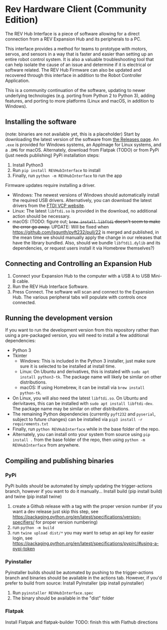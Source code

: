 # Rev Hardware Client (Community Edition)

The REV Hub Interface is a piece of software allowing for a direct connection from a REV Expansion Hub and its peripherals to a PC. 

This interface provides a method for teams to prototype with motors, servos, and sensors in a way that is faster and easier than setting up an entire robot control system. It is also a valuable troubleshooting tool that can help isolate the cause of an issue and determine if it is electrical or software related. The REV Hub Firmware can also be updated and recovered through this interface in addition to the Robot Controller Application.

This is a community continuation of the software, updating to newer underlying technologies (e.g. porting from Python 2 to Python 3), adding features, and porting to more platforms (Linux and macOS, in addition to Windows).

## Installing the software
(note: binaries are not available yet, this is a placeholder)
Start by downloading the latest version of the software from [the Releases page](https://github.com/unofficial-rev-port/REVHubInterface/releases).  An `.exe` is provided for Windows systems, an AppImage for Linux systems, and a `.DMG` for macOS.
Alternately, download from Flatpak (TODO) or from PyPi (just needs publishing)
PyPi installation steps: 
1. Install Python3
2. Run `pip install REVHubInterface` to install
3. Finally, run `python -m REVHubInterface` to run the app

Firmware updates require installing a driver.

- Windows: The newest versions of Windows should automatically install the required USB drivers. Alternatively, you can download the latest drivers from the [FTDI VCP website](https://www.ftdichip.com/Drivers/VCP.htm).
- Linux: The latest `libftdi.so` is provided in the download, no additional action should be necessary.
- macOS: (TODO: figure out; ~~`brew install libftdi` doesn't seem to make the error go away.~~ UPDATE: Will be fixed when https://github.com/lsgunth/pyft232/pull/22 is merged and published, in the mean time we should manually apply the change in our releases that have the library bundled.  Also, should we bundle `libftdi1.dylib` and its dependencies, or request users install it via Homebrew themselves?)

## Connecting and Controlling an Expansion Hub

1. Connect your Expansion Hub to the computer with a USB A to USB Mini-B cable.
2. Run the REV Hub Interface Software.
3. Press Connect.  The software will scan and connect to the Expansion Hub. The various peripheral tabs will populate with controls once connected.

## Running the development version
If you want to run the development version from this repository rather than using a pre-packaged version, you will need to install a few additional dependencies:

- Python 3
- Tkinter
  - Windows: This is included in the Python 3 installer, just make sure sure it is selected to be installed at install time.
  - Linux: On Ubuntu and derivatives, this is instaled with `sudo apt install python3-tk`.  The package name will likely be similar on other distributions.
  - macOS: If using Homebrew, it can be install via `brew install python-tk`.
- On Linux, you will also need the latest `libftdi.so`.  On Ubuntu and derivitaves, this can be installed with `sudo apt install libftdi-dev`.  The package name may be similar on other distributions.
- The remaining Python dependencies (currently `pyft232` and `pyserial`, subject to future changes) can be installed via `pip3 install -r requirements.txt`
- Finally, run `python REVHubInterface` while in the base folder of the repo.
- Alternately, you can install onto your system from source using `pip install .` from the base folder of the repo, then using `python -m REVHubInterface` from anywhere.


## Compiling and publishing binaries

### PyPi
PyPi builds *should* be automated by simply updating the trigger-actions branch, however if you want to do it manually...
Install build (pip install build) and twine (pip install twine)
1. create a Github release with a tag with the proper version number (if you want a dev release just skip this step, see https://packaging.python.org/en/latest/specifications/version-specifiers/ for proper version numbering)
2. run `python -m build `
3. run `twine upload dist/*`
you may want to setup an api key for easier login, see https://packaging.python.org/en/latest/specifications/pypirc/#using-a-pypi-token

### Pyinstaller
Pyinstaller builds should be automated by pushing to the trigger-actions branch and binaries should be available in the actions tab.
However, if you'd prefer to build from source:
Install PyInstaller (pip install pyinstaller)
1. Run `pyinstaller REVHubInterface.spec`
2. The binary should be available in the "dist" folder

### Flatpak
Install Flatpak and flatpak-builder
TODO: finish this with Flathub directions

